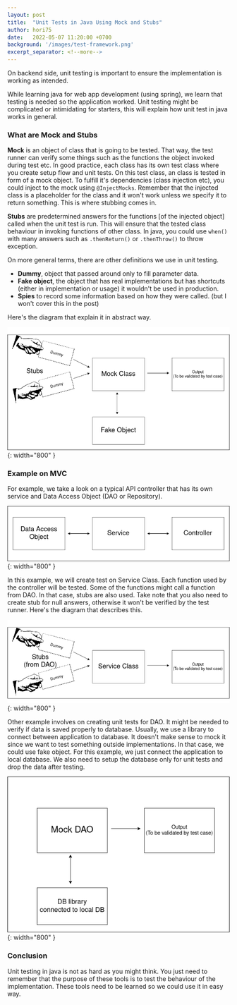 ```yaml
---
layout: post
title:  "Unit Tests in Java Using Mock and Stubs"
author: hori75
date:   2022-05-07 11:20:00 +0700
background: '/images/test-framework.png'
excerpt_separator: <!--more-->
---
```


On backend side, unit testing is important to ensure the implementation is working as intended.
<!--more-->
While learning java for web app development (using spring), we learn that testing is needed so the application worked.
Unit testing might be complicated or intimidating for starters, this will explain how unit test in java works in general. 

### What are Mock and Stubs

**Mock** is an object of class that is going to be tested. 
That way, the test runner can verify some things such as the functions the object invoked during test etc.
In good practice, each class has its own test class where you create setup flow and unit tests.
On this test class, an class is tested in form of a mock object.
To fulfill it's dependencies (class injection etc), you could inject to the mock using `@InjectMocks`.
Remember that the injected class is a placeholder for the class and it won't work unless we specify it to return something.
This is where stubbing comes in.

**Stubs** are predetermined answers for the functions [of the injected object] called when the unit test is run.
This will ensure that the tested class behaviour in invoking functions of other class.
In java, you could use `when()` with many answers such as `.thenReturn()` or `.thenThrow()` to throw exception.

On more general terms, there are other definitions we use in unit testing.

- **Dummy**, object that passed around only to fill parameter data.
- **Fake object**, the object that has real implementations but has shortcuts (either in implementation or usage) it wouldn't be used in production. 
- **Spies** to record some information based on how they were called. (but I won't cover this in the post)

Here's the diagram that explain it in abstract way.

![test-framework](/images/test-framework.png){: width="800" }

### Example on MVC

For example, we take a look on a typical API controller that has its own service and Data Access Object (DAO or Repository).

![mvc](/images/mvc.png){: width="800" }

In this example, we will create test on Service Class. Each function used by the controller will be tested.
Some of the functions might call a function from DAO. In that case, stubs are also used.
Take note that you also need to create stub for null answers, otherwise it won't be verified by the test runner.
Here's the diagram that describes this.

![mockservice](/images/mockservice.png){: width="800" }

Other example involves on creating unit tests for DAO. It might be needed to verify if data is saved properly to database.
Usually, we use a library to connect between application to database. 
It doesn't make sense to mock it since we want to test something outside implementations.
In that case, we could use fake object. For this example, we just connect the application to local database.
We also need to setup the database only for unit tests and drop the data after testing.

![mockdao](/images/mockdao.png){: width="800" }

### Conclusion

Unit testing in java is not as hard as you might think. 
You just need to remember that the purpose of these tools is to test the behaviour of the implementation.
These tools need to be learned so we could use it in easy way.

